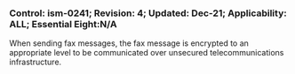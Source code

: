 ### Control: ism-0241; Revision: 4; Updated: Dec-21; Applicability: ALL; Essential Eight:N/A
<p>When sending fax messages, the fax message is encrypted to an appropriate level to be communicated over unsecured telecommunications infrastructure.</p>